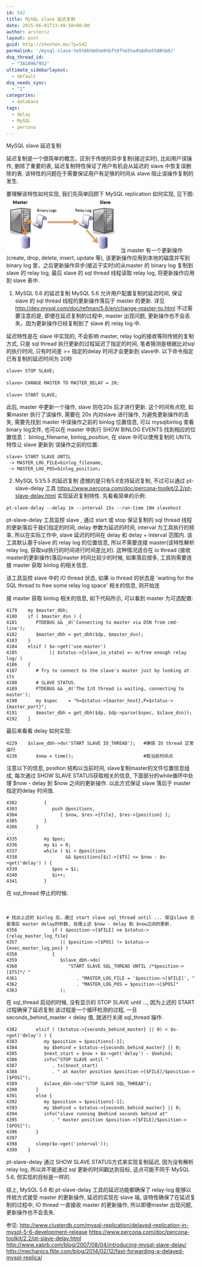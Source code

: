 ```yaml
---
id: 542
title: MySQL slave 延迟复制
date: 2015-06-01T13:49:58+08:00
author: arstercz
layout: post
guid: http://zhechen.me/?p=542
permalink: '/mysql-slave-%e5%bb%b6%e8%bf%9f%e5%a4%8d%e5%88%b6/'
dsq_thread_id:
  - "3810967952"
ultimate_sidebarlayout:
  - default
dsq_needs_sync:
  - "1"
categories:
  - database
tags:
  - delay
  - MySQL
  - percona
---
```

MySQL slave 延迟复制

延迟复制是一个很简单的概念，区别于传统的异步复制(接近实时), 比如用户误操作, 删除了重要的表, 延迟复制特性保证了用户有机会从延迟的 slave 中恢复误删除的表. 该特性的问题在于需要保证用户有足够的时间从 slave 阻止误操作复制的发生. 

要理解该特性如何实现, 我们先简单回顾下 MySQL replication 如何实现, 见下图:
![replication](images/articles/201506/Delayed_Replication.jpg)
当 master 有一个更新操作(create, drop, delete, insert, update 等), 该更新操作应用到本地的磁盘并写到 binary log 里，之后更新操作异步(接近于实时)的从master 的 binary log 复制到 slave 的 relay log, 最后 slave 的 sql thread 线程读取 relay log, 将更新操作应用到 slave 表中.

1. MySQL 5.6 的延迟复制
MySQL 5.6 允许用户配置复制的延迟时间, 保证 slave 的 sql thread 线程的更新操作落后于 master 的更新. 详见 <a href="http://dev.mysql.com/doc/refman/5.6/en/change-master-to.html">http://dev.mysql.com/doc/refman/5.6/en/change-master-to.html</a> 不过需要注意的是, 即便在延迟复制的过程中, master 出现问题, 更新操作也不会丢失，因为更新操作已经复制到了 slave 的 relay log 中.

延迟特性是在 slave 中实现的, 不会影响 master, relay log的接收等同传统的复制方式, 只是 sql thread 执行更新的过程延迟了指定的时间, 笔者猜测是根据比对sql的执行时间, 只有时间差 >= 指定的delay 时间才会更新到 slave中.
以下命令指定已有复制的延迟时间为 20秒
```
slave> STOP SLAVE;

slave> CHANGE MASTER TO MASTER_DELAY = 20;

slave> START SLAVE;
```
此后, master 中更新一个操作, slave 则在20s 后才进行更新. 这个时间有点短, 如果master 执行了误操作, 需要在 20s 内对slave 进行操作, 为避免更新操作的丢失, 需要先找到 master 中误操作之前的 binlog 位置信息, 可以 mysqlbinlog 查看binary log文件, 也可以在 master 中执行 SHOW BINLOG EVENTS 找到相应的位置信息： binlog_filename, binlog_position, 在 slave 中可以使用复制的 UNTIL 特性让 slave 更新到 误操作之前的位置:
```
slave> START SLAVE UNTIL
 -> MASTER_LOG_FILE=binlog_filename,
 -> MASTER_LOG_POS=binlog_position;
```

2. MySQL 5.1/5.5 的延迟复制
遗憾的是只有5.6支持延迟复制, 不过可以通过 pt-slave-delay 工具 <a href="https://www.percona.com/doc/percona-toolkit/2.2/pt-slave-delay.html">https://www.percona.com/doc/percona-toolkit/2.2/pt-slave-delay.html</a> 实现延迟复制特性.
先看看简单的示例:
```
pt-slave-delay --delay 1m --interval 15s --run-time 10m slavehost
```
pt-slave-delay 工具监控 slave , 通过 start 或 stop 保证复制的 sql thread 线程的更新落后于我们指定的时间, delay 参数为延迟的时间, interval 为工具执行的频率, 所以在实际工作中, slave 延迟的时间在 delay 和 delay + interval 范围内. 
该工具默认基于slave 的 relay log 的位置信息, 所以不需要连接 master(该特性解析relay log, 获取sql执行的时间进行时间差比对). 这种情况适合在 io thread (接收master的更新操作)落后master 时间比较少的时候, 如果落后很多, 工具则需要连接 master 获取 binlog 的相关信息.

该工具监控 slave 中的 IO thread 状态, 如果 io thread 的状态是 'waiting for the SQL thread to free some relay log space' 相关的信息, 则开始连

接 master 获取 binlog 相关的信息, 如下代码所示, 可以看到 master 为可选配置:
```
4179    my $master_dbh;
4180    if ( $master_dsn ) {
4181       PTDEBUG && _d('Connecting to master via DSN from cmd-line');
4182       $master_dbh = get_dbh($dp, $master_dsn);
4183    }
4184    elsif ( $o->get('use-master')
4185            || $status->{slave_io_state} =~ m/free enough relay log/ )
4186    {
4187       # Try to connect to the slave's master just by looking at its
4188       # SLAVE STATUS.
4189       PTDEBUG && _d('The I/O thread is waiting, connecting to master');
4190       my $spec    = "h=$status->{master_host},P=$status->{master_port}";
4191       $master_dbh = get_dbh($dp, $dp->parse($spec, $slave_dsn));
4192    }
```

最后来看看 delay 如何实现: 

```
4229    $slave_dbh->do('START SLAVE IO_THREAD');   #确保 IO thread 正常运行
4236       $now = time();                          #取当前时间点
```
注意以下的信息, position 结构以当前时间, slave复制master的文件位置信息组成, 每次通过 SHOW SLAVE STATUS获取相关的信息, 下面部分的while循环中处理 $now - delay 到 $now 之间的更新操作. 以此方式保证 slave 落后于 master 指定的delay 时间值. 
```
4302          {
4303             push @positions,
4304                [ $now, $res->{file}, $res->{position} ];
4305          }
4306       }
...
4335          my $pos;
4336          my $i = 0;
4337          while ( $i < @positions
4338                  && $positions[$i]->[$TS] <= $now - $o->get('delay') ) {
4339             $pos = $i;
4340             $i++;
4341          }
```
在 sql_thread 停止的时候:
```


# 找出上述的 binlog 后，通过 start slave sql_thread until ... 保证slave 总是落后 master delay的秒数, 处理上述 $now - delay 到 $now之间的更新.
4356             if ( $position->[$FILE] ne $status->{relay_master_log_file}
4357                || $position->[$POS] != $status->{exec_master_log_pos} )
4358             {
4359                $slave_dbh->do(
4360                   "START SLAVE SQL_THREAD UNTIL /*$position->[$TS]*/ "
4361                      . "MASTER_LOG_FILE = '$position->[$FILE]', "
4362                      . "MASTER_LOG_POS = $position->[$POS]"
4363                );

```

在 sql_thread 启动的时候, 没有显示的 STOP SLAVE until ..., 因为上述的 START 过程确保了延迟复制.该过程是一个循环检测的过程, 一旦 seconds_behind_master < delay 值, 就进行关闭 sql_thread 操作.
```
4382       elsif ( ($status->{seconds_behind_master} || 0) < $o->get('delay') ) {
4383          my $position = $positions[-1];
4384          my $behind = $status->{seconds_behind_master} || 0;
4385          $next_start = $now + $o->get('delay') - $behind;
4386          info("STOP SLAVE until "
4387             . ts($next_start)
4388             . " at master position $position->[$FILE]/$position->[$POS]");
4389          $slave_dbh->do("STOP SLAVE SQL_THREAD");
4390       }
4391       else {
4392          my $position = $positions[-1];
4393          my $behind = $status->{seconds_behind_master} || 0;
4394          info("slave running $behind seconds behind at"
4395             . " master position $position->[$FILE]/$position->[$POS]");
4396       }
4397 
4398       sleep($o->get('interval'));
4399    }
```
pt-slave-delay 通过 SHOW  SLAVE  STATUS方式来实现复制延迟, 因为没有解析 relay log, 所以并不能通过 sql 更新的时间戳达到目标, 这点可能不同于 MySQL 5.6, 但实现的目标是一样的.

综上, MySQL 5.6 和 pt-slave-delay 工具的延迟功能都确保了 relay-log 能够以传统方式接受 master 的更新操作, 延迟的实现在 slave 端, 该特性确保了在延迟复制的过程中, IO thread 一直接收 master 的更新操作, 所以即便master 出现问题, 更新操作也不会丢失.

参见:
<a href="http://www.clusterdb.com/mysql-replication/delayed-replication-in-mysql-5-6-development-release">http://www.clusterdb.com/mysql-replication/delayed-replication-in-mysql-5-6-development-release</a>
<a href="https://www.percona.com/doc/percona-toolkit/2.2/pt-slave-delay.html">https://www.percona.com/doc/percona-toolkit/2.2/pt-slave-delay.html</a>
<a href="http://www.xaprb.com/blog/2007/08/04/introducing-mysql-slave-delay/">http://www.xaprb.com/blog/2007/08/04/introducing-mysql-slave-delay/</a>
<a href="http://mechanics.flite.com/blog/2014/02/12/fast-forwarding-a-delayed-mysql-replica/">http://mechanics.flite.com/blog/2014/02/12/fast-forwarding-a-delayed-mysql-replica/</a>
